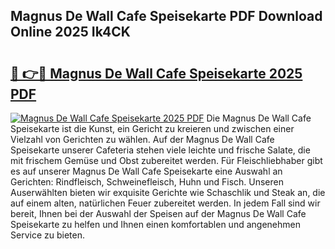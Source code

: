 ## Magnus De Wall Cafe Speisekarte PDF Download Online 2025 Ik4CK

# <h2><a href="http://gc99qqx.nevu.top/?p=Magnus+De+Wall+Cafe+Speisekarte">🔗 👉🔴 Magnus De Wall Cafe Speisekarte 2025 PDF</a></h2>

[![Magnus De Wall Cafe Speisekarte 2025 PDF](https://i.imgur.com/dBaPXMq.png)](http://gc99qqx.nevu.top/?p=Magnus+De+Wall+Cafe+Speisekarte)
Die Magnus De Wall Cafe Speisekarte ist die Kunst, ein Gericht zu kreieren und zwischen einer Vielzahl von Gerichten zu wählen. Auf der Magnus De Wall Cafe Speisekarte unserer Cafeteria stehen viele leichte und frische Salate, die mit frischem Gemüse und Obst zubereitet werden. Für Fleischliebhaber gibt es auf unserer Magnus De Wall Cafe Speisekarte eine Auswahl an Gerichten: Rindfleisch, Schweinefleisch, Huhn und Fisch. Unseren Auserwählten bieten wir exquisite Gerichte wie Schaschlik und Steak an, die auf einem alten, natürlichen Feuer zubereitet werden. In jedem Fall sind wir bereit, Ihnen bei der Auswahl der Speisen auf der Magnus De Wall Cafe Speisekarte zu helfen und Ihnen einen komfortablen und angenehmen Service zu bieten.
